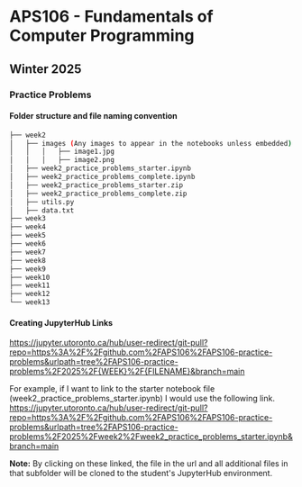# APS106 - Fundamentals of Computer Programming
## Winter 2025
### Practice Problems

#### Folder structure and file naming convention
```bash
├── week2
│   ├── images (Any images to appear in the notebooks unless embedded)
│   │   │   ├── image1.jpg
│   │   │   ├── image2.png
│   ├── week2_practice_problems_starter.ipynb
│   ├── week2_practice_problems_complete.ipynb
│   ├── week2_practice_problems_starter.zip
│   ├── week2_practice_problems_complete.zip
│   ├── utils.py
│   ├── data.txt
├── week3
├── week4
├── week5
├── week6
├── week7
├── week8
├── week9
├── week10
├── week11
├── week12
└── week13
```

#### Creating JupyterHub Links
https://jupyter.utoronto.ca/hub/user-redirect/git-pull?repo=https%3A%2F%2Fgithub.com%2FAPS106%2FAPS106-practice-problems&urlpath=tree%2FAPS106-practice-problems%2F2025%2F{WEEK}%2F{FILENAME}&branch=main

For example, if I want to link to the starter notebook file (week2_practice_problems_starter.ipynb) I would use the following link.
https://jupyter.utoronto.ca/hub/user-redirect/git-pull?repo=https%3A%2F%2Fgithub.com%2FAPS106%2FAPS106-practice-problems&urlpath=tree%2FAPS106-practice-problems%2F2025%2Fweek2%2Fweek2_practice_problems_starter.ipynb&branch=main

**Note:** By clicking on these linked, the file in the url and all additional files in that subfolder will be cloned to the student's JupyterHub environment.
